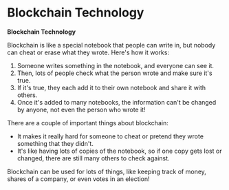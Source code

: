 # Blockchain Technology

**Blockchain Technology**

Blockchain is like a special notebook that people can write in, but nobody can cheat or erase what they wrote. Here's how it works:

1. Someone writes something in the notebook, and everyone can see it.
2. Then, lots of people check what the person wrote and make sure it's true.
3. If it's true, they each add it to their own notebook and share it with others.
4. Once it's added to many notebooks, the information can't be changed by anyone, not even the person who wrote it!

There are a couple of important things about blockchain:

* It makes it really hard for someone to cheat or pretend they wrote something that they didn't.
* It's like having lots of copies of the notebook, so if one copy gets lost or changed, there are still many others to check against.

Blockchain can be used for lots of things, like keeping track of money, shares of a company, or even votes in an election!
